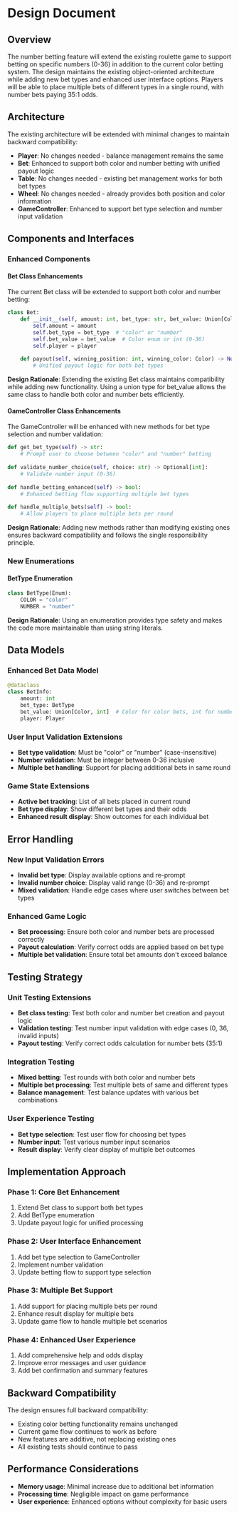 # Design Document

## Overview

The number betting feature will extend the existing roulette game to support betting on specific numbers (0-36) in addition to the current color betting system. The design maintains the existing object-oriented architecture while adding new bet types and enhanced user interface options. Players will be able to place multiple bets of different types in a single round, with number bets paying 35:1 odds.

## Architecture

The existing architecture will be extended with minimal changes to maintain backward compatibility:
- **Player**: No changes needed - balance management remains the same
- **Bet**: Enhanced to support both color and number betting with unified payout logic
- **Table**: No changes needed - existing bet management works for both bet types
- **Wheel**: No changes needed - already provides both position and color information
- **GameController**: Enhanced to support bet type selection and number input validation

## Components and Interfaces

### Enhanced Components

#### Bet Class Enhancements
The current Bet class will be extended to support both color and number betting:

```python
class Bet:
    def __init__(self, amount: int, bet_type: str, bet_value: Union[Color, int], player: Player):
        self.amount = amount
        self.bet_type = bet_type  # "color" or "number"
        self.bet_value = bet_value  # Color enum or int (0-36)
        self.player = player
    
    def payout(self, winning_position: int, winning_color: Color) -> None:
        # Unified payout logic for both bet types
```

**Design Rationale**: Extending the existing Bet class maintains compatibility while adding new functionality. Using a union type for bet_value allows the same class to handle both color and number bets efficiently.

#### GameController Class Enhancements
The GameController will be enhanced with new methods for bet type selection and number validation:

```python
def get_bet_type(self) -> str:
    # Prompt user to choose between "color" and "number" betting
    
def validate_number_choice(self, choice: str) -> Optional[int]:
    # Validate number input (0-36)
    
def handle_betting_enhanced(self) -> bool:
    # Enhanced betting flow supporting multiple bet types
    
def handle_multiple_bets(self) -> bool:
    # Allow players to place multiple bets per round
```

**Design Rationale**: Adding new methods rather than modifying existing ones ensures backward compatibility and follows the single responsibility principle.

### New Enumerations

#### BetType Enumeration
```python
class BetType(Enum):
    COLOR = "color"
    NUMBER = "number"
```

**Design Rationale**: Using an enumeration provides type safety and makes the code more maintainable than using string literals.

## Data Models

### Enhanced Bet Data Model
```python
@dataclass
class BetInfo:
    amount: int
    bet_type: BetType
    bet_value: Union[Color, int]  # Color for color bets, int for number bets
    player: Player
```

### User Input Validation Extensions
- **Bet type validation**: Must be "color" or "number" (case-insensitive)
- **Number validation**: Must be integer between 0-36 inclusive
- **Multiple bet handling**: Support for placing additional bets in same round

### Game State Extensions
- **Active bet tracking**: List of all bets placed in current round
- **Bet type display**: Show different bet types and their odds
- **Enhanced result display**: Show outcomes for each individual bet

## Error Handling

### New Input Validation Errors
- **Invalid bet type**: Display available options and re-prompt
- **Invalid number choice**: Display valid range (0-36) and re-prompt
- **Mixed validation**: Handle edge cases where user switches between bet types

### Enhanced Game Logic
- **Bet processing**: Ensure both color and number bets are processed correctly
- **Payout calculation**: Verify correct odds are applied based on bet type
- **Multiple bet validation**: Ensure total bet amounts don't exceed balance

## Testing Strategy

### Unit Testing Extensions
- **Bet class testing**: Test both color and number bet creation and payout logic
- **Validation testing**: Test number input validation with edge cases (0, 36, invalid inputs)
- **Payout testing**: Verify correct odds calculation for number bets (35:1)

### Integration Testing
- **Mixed betting**: Test rounds with both color and number bets
- **Multiple bet processing**: Test multiple bets of same and different types
- **Balance management**: Test balance updates with various bet combinations

### User Experience Testing
- **Bet type selection**: Test user flow for choosing bet types
- **Number input**: Test various number input scenarios
- **Result display**: Verify clear display of multiple bet outcomes

## Implementation Approach

### Phase 1: Core Bet Enhancement
1. Extend Bet class to support both bet types
2. Add BetType enumeration
3. Update payout logic for unified processing

### Phase 2: User Interface Enhancement
1. Add bet type selection to GameController
2. Implement number validation
3. Update betting flow to support type selection

### Phase 3: Multiple Bet Support
1. Add support for placing multiple bets per round
2. Enhance result display for multiple bets
3. Update game flow to handle multiple bet scenarios

### Phase 4: Enhanced User Experience
1. Add comprehensive help and odds display
2. Improve error messages and user guidance
3. Add bet confirmation and summary features

## Backward Compatibility

The design ensures full backward compatibility:
- Existing color betting functionality remains unchanged
- Current game flow continues to work as before
- New features are additive, not replacing existing ones
- All existing tests should continue to pass

## Performance Considerations

- **Memory usage**: Minimal increase due to additional bet information
- **Processing time**: Negligible impact on game performance
- **User experience**: Enhanced options without complexity for basic users